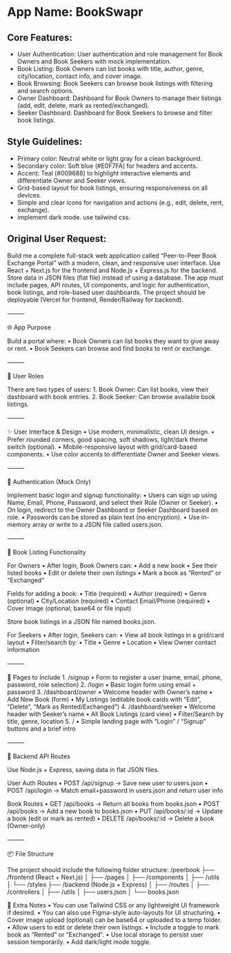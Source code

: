 # **App Name**: BookSwapr

## Core Features:

- User Authentication: User authentication and role management for Book Owners and Book Seekers with mock implementation.
- Book Listing: Book Owners can list books with title, author, genre, city/location, contact info, and cover image.
- Book Browsing: Book Seekers can browse book listings with filtering and search options.
- Owner Dashboard: Dashboard for Book Owners to manage their listings (add, edit, delete, mark as rented/exchanged).
- Seeker Dashboard: Dashboard for Book Seekers to browse and filter book listings.

## Style Guidelines:

- Primary color: Neutral white or light gray for a clean background.
- Secondary color: Soft blue (#E0F7FA) for headers and accents.
- Accent: Teal (#009688) to highlight interactive elements and differentiate Owner and Seeker views.
- Grid-based layout for book listings, ensuring responsiveness on all devices.
- Simple and clear icons for navigation and actions (e.g., edit, delete, rent, exchange).
- implement dark mode. use tailwind css.

## Original User Request:
Build me a complete full-stack web application called “Peer-to-Peer Book Exchange Portal” with a modern, clean, and responsive user interface. Use React + Next.js for the frontend and Node.js + Express.js for the backend. Store data in JSON files (flat file) instead of using a database. The app must include pages, API routes, UI components, and logic for authentication, book listings, and role-based user dashboards. The project should be deployable (Vercel for frontend, Render/Railway for backend).

⸻

🌐 App Purpose

Build a portal where:
	•	Book Owners can list books they want to give away or rent.
	•	Book Seekers can browse and find books to rent or exchange.

⸻

👤 User Roles

There are two types of users:
	1.	Book Owner: Can list books, view their dashboard with book entries.
	2.	Book Seeker: Can browse available book listings.

⸻

✨ User Interface & Design
	•	Use modern, minimalistic, clean UI design.
	•	Prefer rounded corners, good spacing, soft shadows, light/dark theme switch (optional).
	•	Mobile-responsive layout with grid/card-based components.
	•	Use color accents to differentiate Owner and Seeker views.

⸻

🔐 Authentication (Mock Only)

Implement basic login and signup functionality:
	•	Users can sign up using Name, Email, Phone, Password, and select their Role (Owner or Seeker).
	•	On login, redirect to the Owner Dashboard or Seeker Dashboard based on role.
	•	Passwords can be stored as plain text (no encryption).
	•	Use in-memory array or write to a JSON file called users.json.

⸻

📖 Book Listing Functionality

For Owners
	•	After login, Book Owners can:
	•	Add a new book
	•	See their listed books
	•	Edit or delete their own listings
	•	Mark a book as “Rented” or “Exchanged”

Fields for adding a book:
	•	Title (required)
	•	Author (required)
	•	Genre (optional)
	•	City/Location (required)
	•	Contact Email/Phone (required)
	•	Cover Image (optional; base64 or file input)

Store book listings in a JSON file named books.json.

For Seekers
	•	After login, Seekers can:
	•	View all book listings in a grid/card layout
	•	Filter/search by:
	•	Title
	•	Genre
	•	Location
	•	View Owner contact information

⸻

🧭 Pages to Include
	1.	/signup
	•	Form to register a user (name, email, phone, password, role selection)
	2.	/login
	•	Basic login form using email + password
	3.	/dashboard/owner
	•	Welcome header with Owner’s name
	•	Add New Book (form)
	•	My Listings (editable book cards with “Edit”, “Delete”, “Mark as Rented/Exchanged”)
	4.	/dashboard/seeker
	•	Welcome header with Seeker’s name
	•	All Book Listings (card view)
	•	Filter/Search by title, genre, location
	5.	/
	•	Simple landing page with “Login” / “Signup” buttons and a brief intro

⸻

🧠 Backend API Routes

Use Node.js + Express, saving data in flat JSON files.

User Auth Routes
	•	POST /api/signup → Save new user to users.json
	•	POST /api/login → Match email+password in users.json and return user info

Book Routes
	•	GET /api/books → Return all books from books.json
	•	POST /api/books → Add a new book to books.json
	•	PUT /api/books/:id → Update a book (edit or mark as rented)
	•	DELETE /api/books/:id → Delete a book (Owner-only)

⸻

📦 File Structure

The project should include the following folder structure:
/peerbook
├── /frontend (React + Next.js)
│   ├── /pages
│   ├── /components
│   ├── /utils
│   └── /styles
├── /backend (Node.js + Express)
│   ├── /routes
│   ├── /controllers
│   ├── /utils
│   ├── users.json
│   └── books.json

🧾 Extra Notes
	•	You can use Tailwind CSS or any lightweight UI framework if desired.
	•	You can also use Figma-style auto-layouts for UI structuring.
	•	Cover image upload (optional) can be base64 or uploaded to a temp folder.
	•	Allow users to edit or delete their own listings.
	•	Include a toggle to mark book as “Rented” or “Exchanged”.
	•	Use local storage to persist user session temporarily.
	•	Add dark/light mode toggle.
  